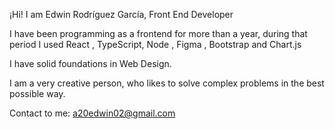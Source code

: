¡Hi! I am Edwin Rodríguez García, Front End Developer

I have been programming as a frontend for more than a year, during that period I used React , TypeScript, Node , Figma , Bootstrap and Chart.js

I have solid foundations in Web Design.

I am a very creative person, who likes to solve complex problems in the best possible way.


Contact to me: a20edwin02@gmail.com
